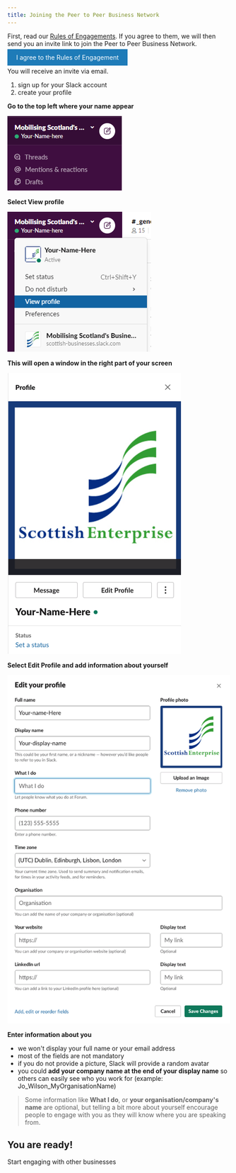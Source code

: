 ```yaml
---
title: Joining the Peer to Peer Business Network
---
```


First, read our [Rules of Engagements](rules-of-engagement.md). If you agree to them, we will then send you an invite link to join the Peer to Peer Business Network.


<a href="mailto:stephanie.krus@scotent.co.uk?Subject=Peer%20to%20Peer%20Business%20Network%20-%20Send%20me%20an%20invite!"
style="background-color: #1e7bb8; padding: 10px 20px; color: #fff; text-decoration: none">I agree to the Rules of Engagement</a>

You will receive an invite via email.

1. sign up for your Slack account
2. create your profile

**Go to the top left where your name appear**

![screenshot showing where to start](/images/create-profile1.PNG)


**Select View profile**

![screenshot showing where 'View your profile' is in the menu](/images/create-profile2.PNG)


**This will open a window in the right part of your screen**

![screenshot showing the new window](/images/create-profile3.png)


**Select Edit Profile and add information about yourself**

![screenshot showing the form to fill in](/images/create-profile4.png)


**Enter information about you**
- we won't display your full name or your email address
- most of the fields are not mandatory
- if you do not provide a picture, Slack will provide a random avatar
- you could **add your company name at the end of your display name** so others can easily see who you work for (example: Jo_Wilson_MyOrganisationName) 

> Some information like **What I do**, or **your organisation/company's name** are optional, but telling a bit more about yourself encourage people to engage with you as they will know where you are speaking from.


## You are ready!
Start engaging with other businesses

